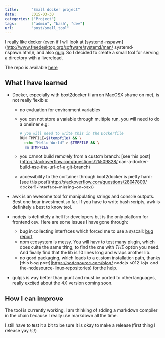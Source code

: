 ```yaml
---
title:      "Small docker project"
date:       2015-03-30
categories: ["Project"]
tags:       ["admin", "bash", "dev"]
url:        "post/small_tool"
---
```


I really like docker (even if I will look at
[systemd-nspawn](http://www.freedesktop.org/software/systemd/man/
systemd-nspawn.html)), and also [gulp](http://gulpjs.com/).
So I decided to create a small tool for serving a directory with a livereload.

The repo is available [here](https://github.com/IxDay/docker-html5-boilerplate)

## What I have learned
* Docker, especially with boot2docker (I am on MacOSX shame on me), is not
  really flexible:
    * no evaluation for environment variables
    * you can not store a variable through multiple run, you will need to do
      a oneliner e.g:

      ```bash
      # you will need to write this in the Dockerfile
      RUN TMPFILE=$(tempfile) && \
        echo "Hello World" > $TMPFILE && \
        rm $TMPFILE
      ```

    * you cannot build remotely from a custom branch:
    [see this post](http://stackoverflow.com/questions/25509828/
    can-a-docker-build-use-the-url-of-a-git-branch)
    * accessibility to the container through boot2docker is pretty hard:
    [see this post](http://stackoverflow.com/questions/28047809/
    docker0-interface-missing-on-osx/)

* awk is an awesome tool for manipulating strings and console outputs.
  Best one hour investment so far. If you have to write bash scripts, awk is
  definitely a best to know tool.
* nodejs is definitely a hell for developers but is the only platform for
  frontend dev. Here are some issues I have gone through:
    * bug in collecting interfaces which forced me to use a syscall:
      [bug report](https://github.com/joyent/node/issues/9029)
    * npm ecosystem is messy. You will have to test many plugin, which does
      quite the same thing, to find the one with *THE* option you need.
      And finally find that the lib is 10 lines long and wraps another lib.
    * no good packaging, which leads to a custom installation path,
      thanks [this blog post](https://nodesource.com/blog/
      nodejs-v012-iojs-and-the-nodesource-linux-repositories) for the help.
* gulpjs is way better than grunt and must be ported to other languages,
really excited about the 4.0 version coming soon.

## How I can improve

The tool is currently working, I am thinking of adding a markdown compiler in
the chain because I really use markdown all the time.

I still have to test it a bit to be sure it is okay to make a release
(first thing I release yay \o/)
